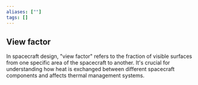 ```yaml
---
aliases: [""]
tags: []
---
```


## View factor

In spacecraft design, "view factor" refers to the fraction of visible surfaces from one specific area of the spacecraft to another. It's crucial for understanding how heat is exchanged between different spacecraft components and affects thermal management systems.